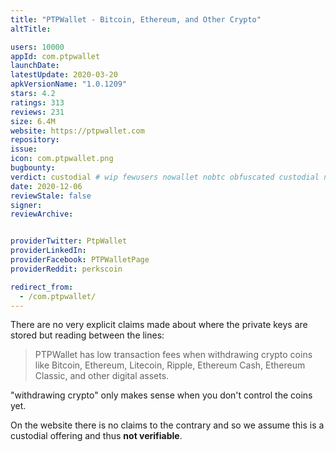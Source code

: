 ```yaml
---
title: "PTPWallet - Bitcoin, Ethereum, and Other Crypto"
altTitle: 

users: 10000
appId: com.ptpwallet
launchDate: 
latestUpdate: 2020-03-20
apkVersionName: "1.0.1209"
stars: 4.2
ratings: 313
reviews: 231
size: 6.4M
website: https://ptpwallet.com
repository: 
issue: 
icon: com.ptpwallet.png
bugbounty: 
verdict: custodial # wip fewusers nowallet nobtc obfuscated custodial nosource nonverifiable reproducible bounty defunct
date: 2020-12-06
reviewStale: false
signer: 
reviewArchive:


providerTwitter: PtpWallet
providerLinkedIn: 
providerFacebook: PTPWalletPage
providerReddit: perkscoin

redirect_from:
  - /com.ptpwallet/
---
```



There are no very explicit claims made about where the private keys are stored
but reading between the lines:

> PTPWallet has low transaction fees when withdrawing crypto coins like Bitcoin,
  Ethereum, Litecoin, Ripple, Ethereum Cash, Ethereum Classic, and other digital
  assets.

"withdrawing crypto" only makes sense when you don't control the coins yet.

On the website there is no claims to the contrary and so we assume this is a
custodial offering and thus **not verifiable**.
